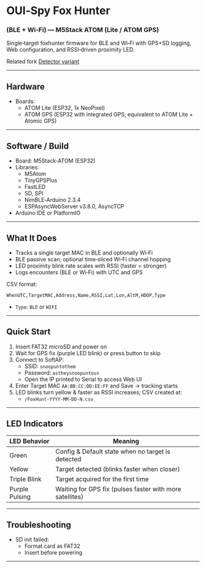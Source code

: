 # OUI‑Spy Fox Hunter 

### (BLE + Wi‑Fi) — M5Stack ATOM (Lite / ATOM GPS)

Single‑target foxhunter firmware for BLE and Wi‑Fi with GPS+SD logging, Web configuration, and RSSI‑driven proximity LED.
 
Related fork [Detector variant](https://github.com/lukeswitz/ouispy-detector/tree/main/M5_Atom_Detector)

---

## Hardware

- Boards:
  - ATOM Lite (ESP32, 1x NeoPixel)
  - ATOM GPS (ESP32 with integrated GPS; equivalent to ATOM Lite + Atomic GPS)

---

## Software / Build

- Board: M5Stack‑ATOM (ESP32)
- Libraries:
  - M5Atom
  - TinyGPSPlus
  - FastLED
  - SD, SPI
  - NimBLE‑Arduino 2.3.4
  - ESPAsyncWebServer v3.8.0, AsyncTCP
- Arduino IDE or PlatformIO

---

## What It Does

- Tracks a single target MAC in BLE and optionally Wi‑Fi
- BLE passive scan; optional time‑sliced Wi‑Fi channel hopping
- LED proximity blink rate scales with RSSI (faster = stronger)
- Logs encounters (BLE or Wi‑Fi) with UTC and GPS

CSV format:
```csv
WhenUTC,TargetMAC,Address,Name,RSSI,Lat,Lon,AltM,HDOP,Type
```
- `Type`: `BLE` or `WIFI`

---

## Quick Start

1) Insert FAT32 microSD and power on  
2) Wait for GPS fix (purple LED blink) or press button to skip
3) Connect to SoftAP:
   - SSID: `snoopuntothem`
   - Password: `astheysnoopuntous`
   - Open the IP printed to Serial to access Web UI
4) Enter Target MAC `AA:BB:CC:DD:EE:FF` and Save → tracking starts  
5) LED blinks turn yellow & faster as RSSI increases; CSV created at:
   - `/FoxHunt-YYYY-MM-DD-N.csv`

---

## LED Indicators

| LED Behavior | Meaning |
|--------------|---------|
| Green  | Config & Default state when no target is detected |
| Yellow | Target detected (blinks faster when closer) |
| Triple Blink | Target acquired for the first time |
| Purple Pulsing | Waiting for GPS fix (pulses faster with more satellites) |

---

## Troubleshooting

- SD init failed:
  - Format card as FAT32
  - Insert before powering

---
